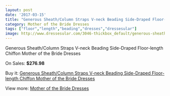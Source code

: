 ```yaml
---
layout: post
date: '2017-03-15'
title: "Generous Sheath/Column Straps V-neck Beading Side-Draped Floor-length Chiffon Mother of the Bride Dresses"
category: Mother of the Bride Dresses
tags: ["floor","length","beading","dresses","dressesular"]
image: http://www.dressesular.com/3046-thickbox_default/generous-sheath-column-straps-v-neck-beading-side-draped-floor-length-chiffon-mother-of-the-bride-dresses.jpg
---
```

Generous Sheath/Column Straps V-neck Beading Side-Draped Floor-length Chiffon Mother of the Bride Dresses

On Sales: **$276.98**
<a href="https://www.dressesular.com/mother-of-the-bride-dresses/1122-generous-sheath-column-straps-v-neck-beading-side-draped-floor-length-chiffon-mother-of-the-bride-dresses.html"><amp-img layout="responsive" width="600" height="600" src="//www.dressesular.com/3046-thickbox_default/generous-sheath-column-straps-v-neck-beading-side-draped-floor-length-chiffon-mother-of-the-bride-dresses.jpg" alt="Generous Sheath/Column Straps V-neck Beading Side-Draped Floor-length Chiffon Mother of the Bride Dresses 0" /></a>
<a href="https://www.dressesular.com/mother-of-the-bride-dresses/1122-generous-sheath-column-straps-v-neck-beading-side-draped-floor-length-chiffon-mother-of-the-bride-dresses.html"><amp-img layout="responsive" width="600" height="600" src="//www.dressesular.com/3047-thickbox_default/generous-sheath-column-straps-v-neck-beading-side-draped-floor-length-chiffon-mother-of-the-bride-dresses.jpg" alt="Generous Sheath/Column Straps V-neck Beading Side-Draped Floor-length Chiffon Mother of the Bride Dresses 1" /></a>

Buy it: [Generous Sheath/Column Straps V-neck Beading Side-Draped Floor-length Chiffon Mother of the Bride Dresses](https://www.dressesular.com/mother-of-the-bride-dresses/1122-generous-sheath-column-straps-v-neck-beading-side-draped-floor-length-chiffon-mother-of-the-bride-dresses.html "Generous Sheath/Column Straps V-neck Beading Side-Draped Floor-length Chiffon Mother of the Bride Dresses")

View more: [Mother of the Bride Dresses](https://www.dressesular.com/6-mother-of-the-bride-dresses "Mother of the Bride Dresses")
